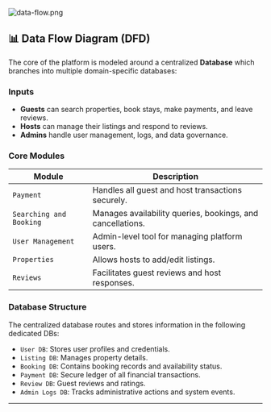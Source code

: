 ![data-flow.png](https://github.com/user-attachments/assets/76ec3cfa-621d-4b23-821b-d0b91a478ff8)
## 📊 Data Flow Diagram (DFD)

The core of the platform is modeled around a centralized **Database** which branches into multiple domain-specific databases:

###  Inputs
- **Guests** can search properties, book stays, make payments, and leave reviews.
- **Hosts** can manage their listings and respond to reviews.
- **Admins** handle user management, logs, and data governance.

###  Core Modules
| Module                | Description |
|------------------------|-------------|
| `Payment`             | Handles all guest and host transactions securely. |
| `Searching and Booking` | Manages availability queries, bookings, and cancellations. |
| `User Management`     | Admin-level tool for managing platform users. |
| `Properties`          | Allows hosts to add/edit listings. |
| `Reviews`             | Facilitates guest reviews and host responses. |

###  Database Structure
The centralized database routes and stores information in the following dedicated DBs:

- `User DB`: Stores user profiles and credentials.
- `Listing DB`: Manages property details.
- `Booking DB`: Contains booking records and availability status.
- `Payment DB`: Secure ledger of all financial transactions.
- `Review DB`: Guest reviews and ratings.
- `Admin Logs DB`: Tracks administrative actions and system events.

---


